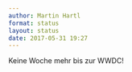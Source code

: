 ```yaml
---
author: Martin Hartl
format: status
layout: status
date: 2017-05-31 19:27
---
```

Keine Woche mehr bis zur WWDC!